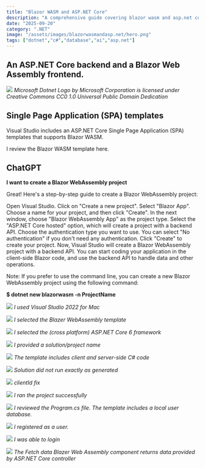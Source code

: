 ```yaml
---
title: "Blazor WASM and ASP.NET Core"
description: "A comprehensive guide covering blazor wasm and asp.net core"
date: "2025-09-20"
category: ".NET"
image: "/assets/images/blazorwasmandasp.net/hero.png"
tags: ["dotnet","c#","database","ai","asp.net"]
---
```


## An ASP.NET Core backend and a Blazor Web Assembly frontend.

![](/assets/images/blazorwasmandasp.net/net-logo.svg)
*Microsoft Dotnet Logo by Microsoft Corporation is licensed under Creative Commons CC0 1.0 Universal Public Domain Dedication*


## Single Page Application (SPA) templates

Visual Studio includes an ASP.NET Core Single Page Application (SPA) templates that supports Blazor WASM.

I review the Blazor WASM template here.


## ChatGPT

**I want to create a Blazor WebAssembly project**

Great! Here's a step-by-step guide to create a Blazor WebAssembly project:

Open Visual Studio.
Click on "Create a new project".
Select "Blazor App".
Choose a name for your project, and then click "Create".
In the next window, choose "Blazor WebAssembly App" as the project type.
Select the "ASP.NET Core hosted" option, which will create a project with a backend API.
Choose the authentication type you want to use. You can select "No authentication" if you don't need any authentication.
Click "Create" to create your project.
Now, Visual Studio will create a Blazor WebAssembly project with a backend API. You can start coding your application in the client-side Blazor code, and use the backend API to handle data and other operations.

Note: If you prefer to use the command line, you can create a new Blazor WebAssembly project using the following command:

**$ dotnet new blazorwasm -n ProjectName**

![](/assets/images/blazorwasmandasp.net/screen-shot-2023-03-22-at-9.16.36-am-1440x880.png)
*I used Visual Studio 2022 for Mac*

![](/assets/images/blazorwasmandasp.net/screen-shot-2023-03-25-at-11.36.56-am-1380x978.png)
*I selected the Blazer WebAssembly template*

![](/assets/images/blazorwasmandasp.net/screen-shot-2023-03-25-at-11.37.08-am-1800x1276.png)
*I selected the (cross platform) ASP.NET Core 6 framework*

![](/assets/images/blazorwasmandasp.net/screen-shot-2023-03-25-at-11.37.31-am-1794x1272.png)
*I provided a solution/project name*

![](/assets/images/blazorwasmandasp.net/screen-shot-2023-03-25-at-11.57.21-am-1836x1014.png)
*The template includes client and server-side C# code*

![](/assets/images/blazorwasmandasp.net/screen-shot-2023-03-25-at-11.58.50-am-1836x925.png)
*Solution did not run exactly as generated*

![](/assets/images/blazorwasmandasp.net/screen-shot-2023-03-25-at-11.59.14-am-1836x910.png)
*clientId fix*

![](/assets/images/blazorwasmandasp.net/screen-shot-2023-03-25-at-11.59.37-am-1836x1030.png)
*I ran the project successfully*

![](/assets/images/blazorwasmandasp.net/screen-shot-2023-03-25-at-11.59.54-am-1836x743.png)
*I reviewed the Program.cs file. The template includes a local user database.*

![](/assets/images/blazorwasmandasp.net/screen-shot-2023-03-25-at-12.06.17-pm-1836x704.png)
*I registered as a user.*

![](/assets/images/blazorwasmandasp.net/screen-shot-2023-03-25-at-12.06.28-pm-1836x651.png)
*I was able to login*

![](/assets/images/blazorwasmandasp.net/screen-shot-2023-03-25-at-12.06.35-pm-1836x674.png)
*The Fetch data Blazer Web Assembly component returns data provided by ASP.NET Core controller*

